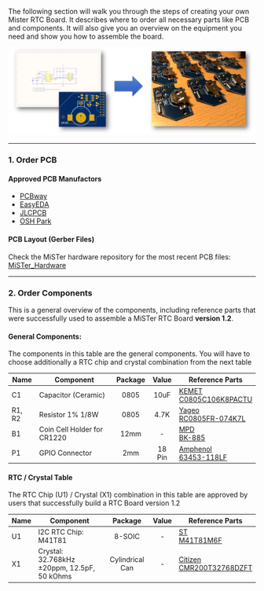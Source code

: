The following section will walk you through the steps of creating your own Mister RTC Board. It describes where to order all necessary parts like PCB and components. It will also give you an overview on the equipment you need and show you how to assemble the board.


![picture](pictures/RTC_Board_DIY.png)

------

### 1. Order PCB

#### Approved PCB Manufactors
  * [PCBway](https://www.pcbway.com/setinvite.aspx?inviteid=43024)
  * [EasyEDA](https://easyeda.com/)
  * [JLCPCB](https://jlcpcb.com/)
  * [OSH Park](https://oshpark.com/)

#### PCB Layout (Gerber Files)
Check the MiSTer hardware repository for the most recent PCB files: [MiSTer_Hardware](https://github.com/MiSTer-devel/Hardware_MiSTer)


------

### 2. Order Components

This is a general overview of the components, including reference parts that were successfully used to assemble a MiSTer RTC Board <b>version 1.2</b>.

#### General Components:
The components in this table are the general components. You will have to choose additionally a RTC chip and crystal combination from the next table

| Name | Component | Package | Value | Reference Parts |
|---|---|:---:|:---:|---|
| C1 | Capacitor (Ceramic) | 0805 | 10uF | [KEMET <br> C0805C106K8PACTU](https://www.digikey.com/products/en?keywords=399-4925-1-ND) |
| R1, R2 | Resistor 1% 1/8W | 0805 | 4.7K | [Yageo <br> RC0805FR-074K7L](https://www.digikey.com/products/en?keywords=311-4.70KCRCT-ND) |
| B1 | Coin Cell Holder for CR1220 | 12mm | - | [MPD <br> BK-885](https://www.digikey.com/products/en?keywords=BK-885-ND) |
| P1 | GPIO Connector | 2mm | 18 Pin | [Amphenol <br> 63453-118LF](https://www.digikey.com/products/en?keywords=%09609-2663-ND) |

#### RTC / Crystal Table
The RTC Chip (U1) / Crystal (X1) combination in this table are approved by users that successfully build a RTC Board version 1.2

| Name | Component | Package | Value | Reference Parts |
|---|---|:---:|:---:|---|
| U1 | I2C RTC Chip: <br> M41T81 | 8-SOIC | - | [ST <br> M41T81M6F](https://www.digikey.com/products/en?keywords=497-4709-1-ND) |
| X1 | Crystal: <br> 32.768kHz ±20ppm, 12.5pF, 50 kOhms  | Cylindrical Can | - | [Citizen <br> CMR200T32768DZFT](https://www.digikey.com/products/en?keywords=%09300-8340-6-ND)|
